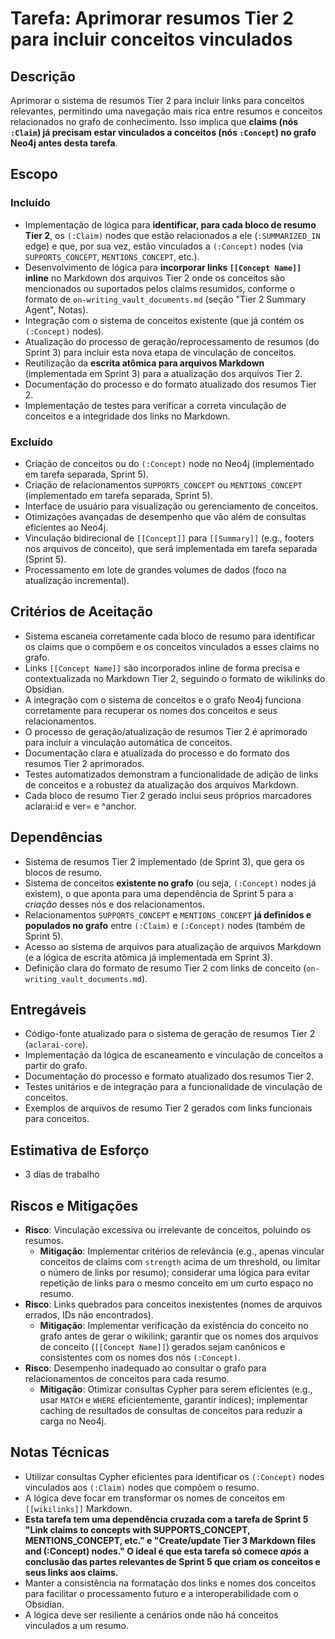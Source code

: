 # Tarefa: Aprimorar resumos Tier 2 para incluir conceitos vinculados

## Descrição
Aprimorar o sistema de resumos Tier 2 para incluir links para conceitos relevantes, permitindo uma navegação mais rica entre resumos e conceitos relacionados no grafo de conhecimento. Isso implica que **claims (nós `:Claim`) já precisam estar vinculados a conceitos (nós `:Concept`) no grafo Neo4j antes desta tarefa**.

## Escopo

### Incluído
- Implementação de lógica para **identificar, para cada bloco de resumo Tier 2**, os `(:Claim)` nodes que estão relacionados a ele (`:SUMMARIZED_IN` edge) e que, por sua vez, estão vinculados a `(:Concept)` nodes (via `SUPPORTS_CONCEPT`, `MENTIONS_CONCEPT`, etc.).
- Desenvolvimento de lógica para **incorporar links `[[Concept Name]]` inline** no Markdown dos arquivos Tier 2 onde os conceitos são mencionados ou suportados pelos claims resumidos, conforme o formato de `on-writing_vault_documents.md` (seção "Tier 2 Summary Agent", Notas).
- Integração com o sistema de conceitos existente (que já contém os `(:Concept)` nodes).
- Atualização do processo de geração/reprocessamento de resumos (do Sprint 3) para incluir esta nova etapa de vinculação de conceitos.
- Reutilização da **escrita atômica para arquivos Markdown** (implementada em Sprint 3) para a atualização dos arquivos Tier 2.
- Documentação do processo e do formato atualizado dos resumos Tier 2.
- Implementação de testes para verificar a correta vinculação de conceitos e a integridade dos links no Markdown.

### Excluído
- Criação de conceitos ou do `(:Concept)` node no Neo4j (implementado em tarefa separada, Sprint 5).
- Criação de relacionamentos `SUPPORTS_CONCEPT` ou `MENTIONS_CONCEPT` (implementado em tarefa separada, Sprint 5).
- Interface de usuário para visualização ou gerenciamento de conceitos.
- Otimizações avançadas de desempenho que vão além de consultas eficientes ao Neo4j.
- Vinculação bidirecional de `[[Concept]]` para `[[Summary]]` (e.g., footers nos arquivos de conceito), que será implementada em tarefa separada (Sprint 5).
- Processamento em lote de grandes volumes de dados (foco na atualização incremental).

## Critérios de Aceitação
- Sistema escaneia corretamente cada bloco de resumo para identificar os claims que o compõem e os conceitos vinculados a esses claims no grafo.
- Links `[[Concept Name]]` são incorporados inline de forma precisa e contextualizada no Markdown Tier 2, seguindo o formato de wikilinks do Obsidian.
- A integração com o sistema de conceitos e o grafo Neo4j funciona corretamente para recuperar os nomes dos conceitos e seus relacionamentos.
- O processo de geração/atualização de resumos Tier 2 é aprimorado para incluir a vinculação automática de conceitos.
- Documentação clara e atualizada do processo e do formato dos resumos Tier 2 aprimorados.
- Testes automatizados demonstram a funcionalidade de adição de links de conceitos e a robustez da atualização dos arquivos Markdown.
- Cada bloco de resumo Tier 2 gerado inclui seus próprios marcadores aclarai:id e ver= e ^anchor.

## Dependências
- Sistema de resumos Tier 2 implementado (de Sprint 3), que gera os blocos de resumo.
- Sistema de conceitos **existente no grafo** (ou seja, `(:Concept)` nodes já existem), o que aponta para uma dependência de Sprint 5 para a *criação* desses nós e dos relacionamentos.
- Relacionamentos `SUPPORTS_CONCEPT` e `MENTIONS_CONCEPT` **já definidos e populados no grafo** entre `(:Claim)` e `(:Concept)` nodes (também de Sprint 5).
- Acesso ao sistema de arquivos para atualização de arquivos Markdown (e a lógica de escrita atômica já implementada em Sprint 3).
- Definição clara do formato de resumo Tier 2 com links de conceito (`on-writing_vault_documents.md`).

## Entregáveis
- Código-fonte atualizado para o sistema de geração de resumos Tier 2 (`aclarai-core`).
- Implementação da lógica de escaneamento e vinculação de conceitos a partir do grafo.
- Documentação do processo e formato atualizado dos resumos Tier 2.
- Testes unitários e de integração para a funcionalidade de vinculação de conceitos.
- Exemplos de arquivos de resumo Tier 2 gerados com links funcionais para conceitos.

## Estimativa de Esforço
- 3 dias de trabalho

## Riscos e Mitigações
- **Risco**: Vinculação excessiva ou irrelevante de conceitos, poluindo os resumos.
  - **Mitigação**: Implementar critérios de relevância (e.g., apenas vincular conceitos de claims com `strength` acima de um threshold, ou limitar o número de links por resumo); considerar uma lógica para evitar repetição de links para o mesmo conceito em um curto espaço no resumo.
- **Risco**: Links quebrados para conceitos inexistentes (nomes de arquivos errados, IDs não encontrados).
  - **Mitigação**: Implementar verificação da existência do conceito no grafo antes de gerar o wikilink; garantir que os nomes dos arquivos de conceito (`[[Concept Name]]`) gerados sejam canônicos e consistentes com os nomes dos nós `(:Concept)`.
- **Risco**: Desempenho inadequado ao consultar o grafo para relacionamentos de conceitos para cada resumo.
  - **Mitigação**: Otimizar consultas Cypher para serem eficientes (e.g., usar `MATCH` e `WHERE` eficientemente, garantir índices); implementar caching de resultados de consultas de conceitos para reduzir a carga no Neo4j.

## Notas Técnicas
- Utilizar consultas Cypher eficientes para identificar os `(:Concept)` nodes vinculados aos `(:Claim)` nodes que compõem o resumo.
- A lógica deve focar em transformar os nomes de conceitos em `[[wikilinks]]` Markdown.
- **Esta tarefa tem uma dependência cruzada com a tarefa de Sprint 5 "Link claims to concepts with SUPPORTS_CONCEPT, MENTIONS_CONCEPT, etc." e "Create/update Tier 3 Markdown files and (:Concept) nodes." O ideal é que esta tarefa só comece *após* a conclusão das partes relevantes de Sprint 5 que criam os conceitos e seus links aos claims.**
- Manter a consistência na formatação dos links e nomes dos conceitos para facilitar o processamento futuro e a interoperabilidade com o Obsidian.
- A lógica deve ser resiliente a cenários onde não há conceitos vinculados a um resumo.
